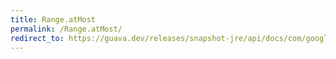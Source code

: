 ```yaml
---
title: Range.atMost
permalink: /Range.atMost/
redirect_to: https://guava.dev/releases/snapshot-jre/api/docs/com/google/common/collect/Range.html#atMost-C-
---
```

